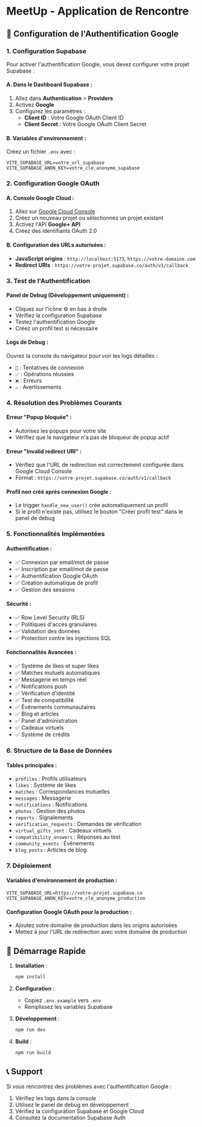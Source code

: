 # MeetUp - Application de Rencontre

## 🔐 Configuration de l'Authentification Google

### 1. Configuration Supabase

Pour activer l'authentification Google, vous devez configurer votre projet Supabase :

#### A. Dans le Dashboard Supabase :
1. Allez dans **Authentication** > **Providers**
2. Activez **Google**
3. Configurez les paramètres :
   - **Client ID** : Votre Google OAuth Client ID
   - **Client Secret** : Votre Google OAuth Client Secret

#### B. Variables d'environnement :
Créez un fichier `.env` avec :
```env
VITE_SUPABASE_URL=votre_url_supabase
VITE_SUPABASE_ANON_KEY=votre_cle_anonyme_supabase
```

### 2. Configuration Google OAuth

#### A. Console Google Cloud :
1. Allez sur [Google Cloud Console](https://console.cloud.google.com/)
2. Créez un nouveau projet ou sélectionnez un projet existant
3. Activez l'API **Google+ API**
4. Créez des identifiants OAuth 2.0

#### B. Configuration des URLs autorisées :
- **JavaScript origins** : `http://localhost:5173`, `https://votre-domaine.com`
- **Redirect URIs** : `https://votre-projet.supabase.co/auth/v1/callback`

### 3. Test de l'Authentification

#### Panel de Debug (Développement uniquement) :
- Cliquez sur l'icône ⚙️ en bas à droite
- Vérifiez la configuration Supabase
- Testez l'authentification Google
- Créez un profil test si nécessaire

#### Logs de Debug :
Ouvrez la console du navigateur pour voir les logs détaillés :
- `🔄` : Tentatives de connexion
- `✅` : Opérations réussies
- `❌` : Erreurs
- `⚠️` : Avertissements

### 4. Résolution des Problèmes Courants

#### Erreur "Popup bloquée" :
- Autorisez les popups pour votre site
- Vérifiez que le navigateur n'a pas de bloqueur de popup actif

#### Erreur "Invalid redirect URI" :
- Vérifiez que l'URL de redirection est correctement configurée dans Google Cloud Console
- Format : `https://votre-projet.supabase.co/auth/v1/callback`

#### Profil non créé après connexion Google :
- Le trigger `handle_new_user()` crée automatiquement un profil
- Si le profil n'existe pas, utilisez le bouton "Créer profil test" dans le panel de debug

### 5. Fonctionnalités Implémentées

#### Authentification :
- ✅ Connexion par email/mot de passe
- ✅ Inscription par email/mot de passe
- ✅ Authentification Google OAuth
- ✅ Création automatique de profil
- ✅ Gestion des sessions

#### Sécurité :
- ✅ Row Level Security (RLS)
- ✅ Politiques d'accès granulaires
- ✅ Validation des données
- ✅ Protection contre les injections SQL

#### Fonctionnalités Avancées :
- ✅ Système de likes et super likes
- ✅ Matches mutuels automatiques
- ✅ Messagerie en temps réel
- ✅ Notifications push
- ✅ Vérification d'identité
- ✅ Test de compatibilité
- ✅ Événements communautaires
- ✅ Blog et articles
- ✅ Panel d'administration
- ✅ Cadeaux virtuels
- ✅ Système de crédits

### 6. Structure de la Base de Données

#### Tables principales :
- `profiles` : Profils utilisateurs
- `likes` : Système de likes
- `matches` : Correspondances mutuelles
- `messages` : Messagerie
- `notifications` : Notifications
- `photos` : Gestion des photos
- `reports` : Signalements
- `verification_requests` : Demandes de vérification
- `virtual_gifts_sent` : Cadeaux virtuels
- `compatibility_answers` : Réponses au test
- `community_events` : Événements
- `blog_posts` : Articles de blog

### 7. Déploiement

#### Variables d'environnement de production :
```env
VITE_SUPABASE_URL=https://votre-projet.supabase.co
VITE_SUPABASE_ANON_KEY=votre_cle_anonyme_production
```

#### Configuration Google OAuth pour la production :
- Ajoutez votre domaine de production dans les origins autorisées
- Mettez à jour l'URL de redirection avec votre domaine de production

## 🚀 Démarrage Rapide

1. **Installation** :
   ```bash
   npm install
   ```

2. **Configuration** :
   - Copiez `.env.example` vers `.env`
   - Remplissez les variables Supabase

3. **Développement** :
   ```bash
   npm run dev
   ```

4. **Build** :
   ```bash
   npm run build
   ```

## 📞 Support

Si vous rencontrez des problèmes avec l'authentification Google :
1. Vérifiez les logs dans la console
2. Utilisez le panel de debug en développement
3. Vérifiez la configuration Supabase et Google Cloud
4. Consultez la documentation Supabase Auth